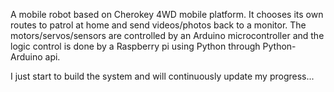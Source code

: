 A mobile robot based on Cherokey 4WD mobile platform. It chooses its own routes to patrol at home and send videos/photos back to a monitor. The motors/servos/sensors are controlled by an Arduino microcontroller and the logic control is done by a Raspberry pi using Python through Python-Arduino api.

I just start to build the system and will continuously update my progress...